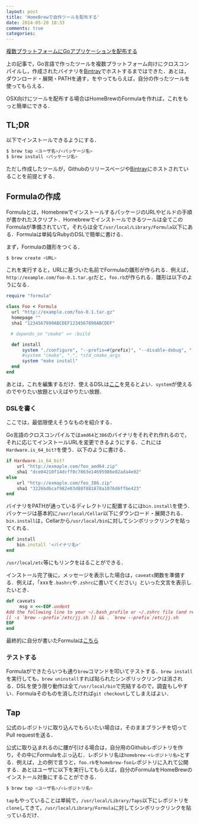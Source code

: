 ```yaml
---
layout: post
title: 'HomeBrewで自作ツールを配布する'
date: 2014-05-20 18:33
comments: true
categories:
---
```


[複数プラットフォームにGoアプリケーションを配布する](http://deeeet.com/writing/2014/05/19/gox/)

上の記事で，Go言語で作ったツールを複数プラットフォーム向けにクロスコンパイルし，作成されたバイナリを[Bintray](https://bintray.com/)でホストするまではできた．あとは，ダウンロード・展開・PATHを通す，をやってもらえば，自分の作ったツールを使ってもらえる．

OSX向けにツールを配布する場合はHomeBrewのFormulaを作れば，これをもっと簡単にできる．

## TL;DR

以下でインストールできるようにする．

```bash
$ brew tap <ユーザ名>/<パッケージ名>
$ brew install <パッケージ名>
```

ただし作成したツールが，Githubのリリースページや[Bintray](https://bintray.com/)にホストされていることを前提とする．

## Formulaの作成

Formulaとは，HomebrewでインストールするパッケージのURLやビルドの手順が書かれたスクリプト．Homebrewでインストールできるツールは全てこのFormulaが準備されていて，それらは全て`/usr/local/Library/Formula`以下にある．Formulaは単純なRubyのDSLで簡単に書ける．

まず，Formulaの雛形をつくる．

```bash
$ brew create <URL>
```

これを実行すると，URLに基づいた名前でFormulaの雛形が作られる．例えば，`http://example.com/foo-0.1.tar.gz`だと，`foo.rb`が作られる．雛形は以下のようになる．

```ruby
require "formula"

class Foo < Formula
  url "http://example.com/foo-0.1.tar.gz"
  homepage ""
  sha1 "1234567890ABCDEF1234567890ABCDEF"

　# depends_on "cmake" => :build

  def install
      system "./configure", "--prefix=#{prefix}", "--disable-debug", "--disable-dependency-tracking"
      #system "cmake", ".", *std_cmake_args
      system "make install"
  end
end
```

あとは，これを編集するだけ．使えるDSLは[ここ](https://github.com/Homebrew/homebrew/wiki/Formula-Cookbook)を見るとよい．`system`が使えるのでやりたい放題といえばやりたい放題．

### DSLを書く

ここでは，最低限使えそうなものを紹介する．

Go言語のクロスコンパイルでは`amd64`と`386`のバイナリをそれぞれ作れるので，それに応じてインストールURLを変更できるようにする．これには`Hardware.is_64_bit?`を使う．以下のように書ける．

```ruby
if Hardware.is_64_bit?
    url "http://exmaple.com/foo_amd64.zip"
    sha1 "dce04210f14dcff0c7863e14695986e02ada4e02"
else
    url "http://exmaple.com/foo_386.zip"
    sha1 "3226bdbcaf982e03d88f881878a1076d6ffbe423"
end
```

バイナリをPATHが通っているディレクトリに配置するには`bin.install`を使う．パッケージは基本的に`/usr/local/Cellar`以下にダウンロード・展開される．`bin.install`は，Cellarから`/usr/local/bin`に対してシンボリックリンクを貼ってくれる．

```ruby
def install
    bin.install '<バイナリ名>'
end          
```

`/usr/local/etc`等にもリンクをはることができる．

インストール完了後に，メッセージを表示した場合は，`caveats`関数を準備する．例えば，「xxxを`.bashrc`や`.zshrc`に書いてください」といった文言を表示したいとき．

```ruby
def caveats
     msg = <<-EOF.undent
Add the following line to your ~/.bash_profile or ~/.zshrc file (and remember to source the file to update your current session):
[[ -s `brew --prefix`/etc/jj.sh ]] && . `brew --prefix`/etc/jj.sh
EOF
end
```


最終的に自分が書いたFormulaは[こちら](https://github.com/tcnksm/homebrew-jj/blob/master/jj.rb)

### テストする

Formulaができたらいつも通り`brew`コマンドを叩いてテストする．`brew install`を実行しても，`brew uninstall`すれば貼られたシンボリックリンクは消される．DSLを使う限り動作は全て`/usr/local/bin`で完結するので，調査もしやすい．Formulaそのものを消したければ`git checkout`してしまえばよい．


## Tap

公式のレポジトリに取り込んでもらいたい場合は，そのままブランチを切ってPull requestを送る．

公式に取り込まれるのに腰が引ける場合は，自分用のGithubレポジトリを作り，その中にFormulaをぶっ込む．レポジトリ名は`homebrew-<レポジトリ名>`とする．例えば，上の例で言うと，`foo.rb`を`homebrew-foo`レポジトリに入れて公開する．あとはユーザに以下を実行してもらえば，自分のFormulaをHomeBrewのインストール対象にすることができる．

```bash
$ brew tap <ユーザ名>/<レポジトリ名>
```

`tap`もやっていることは単純で，`/usr/local/Library/Taps`以下にレポジトリを`clone`してきて，`/usr/local/Library/Formula`に対してシンボリックリンクを貼っているだけ．










